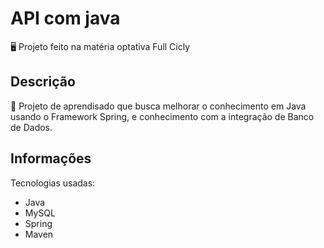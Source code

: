# API com java

🖥 Projeto feito na matéria optativa Full Cicly 

## Descrição

📕 Projeto de aprendisado que busca melhorar o conhecimento em Java usando o Framework Spring, e conhecimento com a integração de Banco de Dados.

## Informações
Tecnologias usadas:

- Java
- MySQL
- Spring 
- Maven
